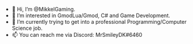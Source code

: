 - 👋 Hi, I’m @MikkelGaming.
- 👀 I’m interested in GmodLua/Gmod, C# and Game Development.
- 🌱 I’m currently trying to get into a professional Programming/Computer Science job.
- 📫 You can reach me via Discord: MrSmileyDK#6460

<!---
MikkelGaming/MikkelGaming is a ✨ special ✨ repository because its `README.md` (this file) appears on your GitHub profile.
You can click the Preview link to take a look at your changes.
--->
